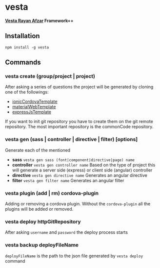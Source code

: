 # vesta
**[Vesta Rayan Afzar](http://vestarayanafzar.ir) Framework++**
## Installation
    npm install -g vesta
## Commands
### vesta create (group/project | project)
After asking a series of questions the project will be generated by cloning one of the followings:
* [ionicCordovaTemplate](https://github.com/hbtb/ionicCordovaTemplate)
* [materialWebTemplate](https://github.com/hbtb/materialWebTemplate)
* [expressJsTemplate](https://github.com/hbtb/expressJsTemplate)

If you want to init git repository you have to create them on the git remote repository. The most important repository is the commonCode repository. 
### vesta gen (sass | controller | directive | filter) [options]
Generate each of the mentioned
* **sass** `vesta gen sass (font|component|directive|page) name`
* **controller** `vesta gen controller name` Based on the type of project this will generate a server side (express) or client side (angular) controller
* **directive** `vesta gen directive name` Generates an angular directive
* **filter** `vesta gen filter name` Generates an angular filter

### vesta plugin (add | rm) cordova-plugin
Adding or removing a cordova plugin. Without the `cordova-plugin` all the plugins will be added or removed.
### vesta deploy httpGitRepository
After asking `username` and `password` the deploy process starts
### vesta backup deployFileName
`deployFileName` is the path to the json file generated by `vesta deploy` command
